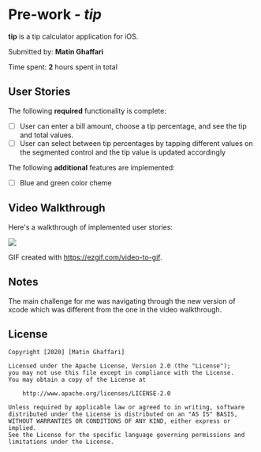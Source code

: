# Pre-work - *tip*

**tip** is a tip calculator application for iOS.

Submitted by: **Matin Ghaffari**

Time spent: **2** hours spent in total

## User Stories

The following **required** functionality is complete:

* [ ] User can enter a bill amount, choose a tip percentage, and see the tip and total values.
* [ ] User can select between tip percentages by tapping different values on the segmented control and the tip value is updated accordingly

The following **additional** features are implemented:

- [ ] Blue and green color cheme

## Video Walkthrough

Here's a walkthrough of implemented user stories:

![](https://i.imgur.com/lWGWHMV.gif)

GIF created with https://ezgif.com/video-to-gif.

## Notes

The main challenge for me was navigating through the new version of xcode which was different from the one in the video walkthrough.

## License

    Copyright [2020] [Matin Ghaffari]

    Licensed under the Apache License, Version 2.0 (the "License");
    you may not use this file except in compliance with the License.
    You may obtain a copy of the License at

        http://www.apache.org/licenses/LICENSE-2.0

    Unless required by applicable law or agreed to in writing, software
    distributed under the License is distributed on an "AS IS" BASIS,
    WITHOUT WARRANTIES OR CONDITIONS OF ANY KIND, either express or implied.
    See the License for the specific language governing permissions and
    limitations under the License.
